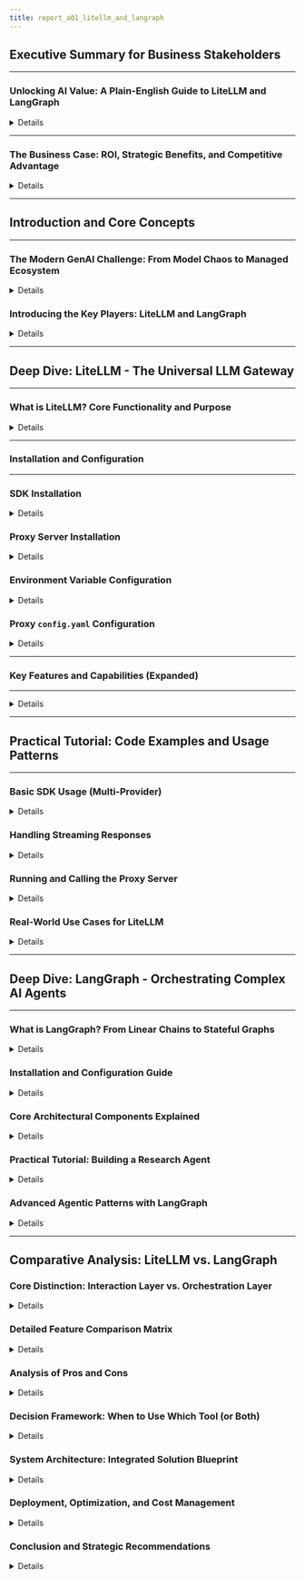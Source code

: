 ```yaml
---
title: report_a01_litellm_and_langraph
---
```


## Executive Summary for Business Stakeholders

---

### Unlocking AI Value: A Plain-English Guide to LiteLLM and LangGraph

<details>
<summary>Details</summary>

---

**The Challenge**: Integrating Artificial Intelligence (AI), specifically Large Language Models (LLMs) like ChatGPT, into business operations presents a significant opportunity but also a major challenge.

- The market is flooded with over 100 different LLMs from providers like OpenAI, Google, Anthropic, and many open-source communities.
- Each model has its own unique connection method (API), cost structure, and performance characteristics, creating a chaotic and expensive integration landscape. This lack of standardization forces engineering teams to build and maintain brittle, custom integrations for each new model they want to test or deploy.

**The Solution - A Two-Part Strategy**: To tame this complexity and build truly intelligent, enterprise-grade applications, we need two specialized tools that work together at different layers of the AI stack: LiteLLM and LangGraph.

- **LiteLLM: The Universal Translator and Control Tower for AI Models**:
  - Imagine you have teams that speak different languages (different LLM APIs) and you need them to work together on a project. LiteLLM acts as a **universal translator**.
  - It provides a single, consistent way for our applications to talk to any LLM, whether it's from OpenAI, Google, a private cloud, or running on a local machine.
  - This means we can switch from one AI model to another (e.g., from an expensive, high-performance model to a cheaper one for less critical tasks) by changing **one line of configuration**, not by rewriting our software.
  - Crucially, it also acts as a **central control tower**, providing a unified dashboard to monitor all AI-related costs, set and enforce budgets, log every request for compliance, and ensure our systems remain reliable even if one AI provider has an outage.

- **LangGraph: The Blueprint for Smart AI Agents**:
  - If LiteLLM is the translator, LangGraph is the **project manager** that designs the intelligent workflow for our AI.
  - Simple AI applications follow a straight line: ask a question, get an answer. But complex business problems require an AI that can "think" in a loop: **reason** about a problem, **use a tool** (like searching the web or querying a database), **analyze the result**, and then reason again based on the new information. This is known as "agentic" behavior.
  - LangGraph allows us to build these "smart agent" blueprints. It orchestrates complex, multi-step tasks, enabling the AI to handle ambiguity, perform research, self-correct, and solve problems that are impossible for simpler, linear AI systems.

**The Synergy: How They Create Value Together**:
- LangGraph designs the intelligent, multi-step process for the AI agent (the "brain").
- LiteLLM executes the agent's communications with the outside AI world (the "voice"), ensuring it's done reliably, cost-effectively, and with full visibility and control.
- Together, they allow us to build sophisticated, enterprise-grade AI systems that are both powerful and manageable, transforming AI from a fragmented, expensive experiment into a scalable, governed, and strategic business asset.

---

</details>

---

### The Business Case: ROI, Strategic Benefits, and Competitive Advantage

<details>
<summary>Details</summary>

---

- **Direct Cost Savings & Tangible ROI**:
  - **Drastic Cost Optimization**: LiteLLM's caching feature avoids paying for repeated AI queries (e.g., common questions in a customer support scenario), and its ability to intelligently route requests to cheaper models for appropriate tasks can reduce LLM operational costs by **30-50%** or more.
  - **Predictable Budget Enforcement**: By setting hard spending caps per project, team, or even individual user, LiteLLM prevents unexpected budget overruns. This transforms unpredictable R&D costs into manageable, forecastable operational expenses (OpEx).
  - **Reduced Engineering Hours & Faster Time-to-Market**: A unified API (LiteLLM) drastically cuts down the time engineers spend learning, integrating, and maintaining connections to different AI providers. This frees them to focus on building value-generating features, accelerating the delivery of new AI-powered products and services.

- **Strategic & Competitive Advantages**:
  - **Eliminate Vendor Lock-In**: The AI market is volatile, with new, better, and cheaper models emerging constantly. By abstracting away the specific provider, LiteLLM gives us the freedom to switch to the best, most cost-effective model at any time. This provides immense negotiating leverage with vendors and future-proofs our technology stack.
  - **Enterprise-Grade Reliability and Uptime**: Business-critical applications demand 24/7 reliability. LiteLLM's automatic failover ensures that if one AI provider has an outage, our services seamlessly switch to a backup provider in real-time, guaranteeing business continuity and maintaining customer trust.
  - **Accelerated Innovation & Automation**: LangGraph enables the creation of sophisticated "AI agents" that can automate complex workflows previously requiring significant human intervention. This unlocks new efficiencies, creates new service offerings, and allows us to scale operations in ways that were previously impossible.
  - **Full Governance, Audit, and Compliance**: In regulated industries (finance, healthcare), knowing exactly how and when AI is being used is non-negotiable. LiteLLM provides a complete, centralized audit trail of all LLM interactions (who made the request, what was asked, what was the response, and how much it cost), supporting compliance and internal governance requirements.

- **Practical Applications that Drive Business Value**:
  - **Automated Market Research Agent**: An agent built with LangGraph can perform multi-step web research, analyze competitor pricing, synthesize findings from financial reports, and produce a summary report, drastically reducing the manual effort for market analysis. LiteLLM ensures this is done using the most cost-effective models available.
  - **Intelligent, Multi-Tool Customer Support Bot**: A conversational agent that can not only talk to a user but also access internal knowledge bases, query order statuses from a CRM, and even initiate a return process in an ERP system. LangGraph orchestrates these tool calls, while LiteLLM manages the underlying model interactions securely.
  - **Enterprise-Wide "AI-as-a-Service" Platform**: Deploy the LiteLLM Proxy as a central gateway for the entire organization. This allows any department (Marketing, HR, Legal) to securely experiment with and use approved AI models within pre-defined budgets, fostering a culture of innovation while maintaining central IT control and visibility.

---

</details>

---

## Introduction and Core Concepts

---

### The Modern GenAI Challenge: From Model Chaos to Managed Ecosystem

<details>
<summary>Details</summary>

- **The Proliferation Problem**: The generative AI landscape is characterized by an explosive and accelerating growth of Large Language Models (LLMs). This is not a temporary trend but a fundamental shift in computing.
  - Major providers like OpenAI (GPT series), Anthropic (Claude series), Google (Gemini series), and Cohere offer powerful, large-scale proprietary models with distinct strengths.
  - A vibrant and rapidly innovating open-source community provides thousands of specialized models via platforms like Hugging Face, Replicate, and Ollama. These models can be fine-tuned for specific tasks or run locally for privacy and cost control.
- **The "Integration Tax"**: This abundance of choice, while powerful, introduces significant operational friction and a hidden "tax" on engineering productivity.
  - Each LLM provider exposes a unique API signature, authentication method, error handling logic, and data format.
  - Integrating multiple models traditionally requires writing, testing, and maintaining bespoke, non-transferable "connector" code for each one.
  - This "integration tax" consumes valuable engineering resources, creates significant technical debt, and slows down the innovation cycle. An engineer's time is spent on plumbing, not on building business logic.
- **The Governance Gap**: Without a unified approach, organizations using LLMs at scale face critical challenges in managing their consumption, leading to a "Wild West" scenario.
  - **Fragmented Costs & No Visibility**: It becomes nearly impossible to track aggregate spending, attribute costs to specific projects or teams, or understand the ROI of AI initiatives.
  - **Inconsistent Reliability & Resilience**: Production applications must be resilient, but each LLM API has its own failure modes and rate limits. Building custom reliability logic (retries, fallbacks, timeouts) for each integration is inefficient, redundant, and error-prone.
  - **Pervasive Vendor Lock-In**: Applications built for a single provider's API are difficult and expensive to migrate. This reduces an organization's flexibility, weakens its negotiating power with vendors, and exposes it to risks from a single point of failure.
- **The Need for a Layered Solution**: Addressing these challenges requires moving from ad-hoc, chaotic integration to a managed, platform-driven approach. This approach separates two distinct concerns that are often conflated:
  - **Interaction Management (The "How")**: How does the application _talk_ to any LLM in a standardized, reliable, and cost-effective way? This is the infrastructure layer.
  - **Application Orchestration (The "What")**: How does the application _think_? What is the logical flow of a complex, multi-step task that may involve reasoning, tool use, and memory? This is the application layer.

---

</details>

### Introducing the Key Players: LiteLLM and LangGraph

<details>
<summary>Details</summary>

- **LiteLLM: The Interaction Layer (The "Voice" and "Control Tower")**:
  - LiteLLM is a powerful open-source tool designed specifically to solve the interaction management problem.
  - It provides a universal API gateway that standardizes communication with over 100 LLMs.
  - Its primary function is to **abstract away the differences** between providers, allowing developers to call any model—from OpenAI's GPT-4o to a local Llama3 model via Ollama—using a single, consistent code format.
  - It acts as a central control plane for managing API keys, tracking costs down to the user level, caching responses to save money, and ensuring reliability through built-in retries and fallbacks.

- **LangGraph: The Orchestration Layer (The "Brain")**:
  - LangGraph is a library designed to solve the application orchestration problem, particularly for building AI "agents" that can reason and act.
  - It extends the popular LangChain framework by enabling the creation of **cyclical graphs**, which are essential for agentic behavior. While traditional data pipelines are linear (A -> B -> C), agents need to loop (Reason -> Act -> Observe -> Reason again).
  - It allows developers to define an application's logic as a "state machine," providing explicit, fine-grained control over the workflow, managing the agent's memory (state), and orchestrating complex interactions between LLMs and other tools (e.g., APIs, databases, search engines).

- **A Complementary, Not Competitive, Relationship**:
  - It is critical to understand that LiteLLM and LangGraph are not competitors; they are complementary tools that operate at different, symbiotic layers of the AI application stack.
  - LangGraph defines the **_what_** and **_why_** of an agent's internal logic and thought process.
  - LiteLLM handles the **_how_** of the agent's external communication with LLM providers, ensuring it is done efficiently and under governance.
  - Using them together enables the development of systems that are simultaneously intelligent, controllable, reliable, and cost-efficient—the four pillars of enterprise-grade AI.

---

</details>

---

## Deep Dive: LiteLLM - The Universal LLM Gateway

---

### What is LiteLLM? Core Functionality and Purpose

<details>
<summary>Details</summary>

- **Core Mission**: To simplify, standardize, and govern interactions with 100+ Large Language Models (LLMs) from diverse providers, including OpenAI, Azure, Anthropic, Google, Cohere, Mistral, and open-source models via Ollama and Hugging Face.
- **The Unified Interface**:
  - The cornerstone of LiteLLM is its consistent interface that adheres to the industry-standard OpenAI `completion`/`chat.completions` input/output format.
  - This allows developers to switch between providers like OpenAI, Anthropic, Azure, Bedrock, and local Ollama models by changing only a model name string (e.g., from `"gpt-4o"` to `"claude-3-5-sonnet-20240620"`), without any other code modifications.
  - Behind the scenes, LiteLLM intelligently translates this standard request into the specific, proprietary format required by the target LLM provider's API, and translates the response back.
- **Two Primary Operational Modes**:
  - **1. Python SDK**: A lightweight library for developers to directly embed multi-LLM access within their Python applications. It's ideal for scripting, Jupyter notebooks, serverless functions, and single-service applications where a centralized proxy is not required.
  - **2. Proxy Server (The LLM Gateway)**: A standalone, high-performance FastAPI server that acts as a centralized, language-agnostic intermediary for an entire organization. All applications (written in any language) make requests to the proxy, which then handles routing, authentication, cost tracking, caching, rate limiting, and more. **This is the recommended approach for enterprise and production environments** as it centralizes control and governance.
- **Primary Goal**: To solve the critical operational challenges of a multi-LLM strategy, including integration complexity, cost management, reliability, and governance. It positions itself as a critical infrastructure component for ML Platform, DevOps, and GenAI Enablement teams.

---

</details>

---

### Installation and Configuration

---

### SDK Installation

<details>
<summary>Details</summary>

---

- The core Python SDK is lightweight and can be installed via `pip`.
  ```bash
  # Install the core library
  pip install litellm
  ```

---

</details>

### Proxy Server Installation

<details>
<summary>Details</summary>

---

- To run the proxy, you need to install it with the `[proxy]` extra dependencies, which includes the FastAPI web server and other necessary components.
  ```bash
  # Install the library with proxy dependencies
  pip install 'litellm[proxy]'
  ```

---

</details>

### Environment Variable Configuration

<details>
<summary>Details</summary>

---

- LiteLLM follows security best practices by using environment variables to manage sensitive API keys. This prevents hardcoding credentials into the source code, which is a major security risk.

---

#### Standard Keys

- For most providers, you set a single environment variable.
- Example for setting OpenAI and Anthropic keys in a Python script:

  ```python
  import os

  # Best practice: Load from .env file or system environment
  os.environ["OPENAI_API_KEY"] = "your-openai-api-key"
  os.environ["ANTHROPIC_API_KEY"] = "your-anthropic-api-key"
  os.environ["COHERE_API_KEY"] = "your-cohere-api-key"
  ```

---

#### Azure Keys

- For Azure OpenAI Service, additional variables for the API base (your endpoint URL) and API version are required:
  ```python
  import os

  os.environ["AZURE_API_KEY"] = "your-azure-api-key"
  os.environ["AZURE_API_BASE"] = "https://your-resource-name.openai.azure.com/"
  os.environ["AZURE_API_VERSION"] = "2024-02-01" # Use the version appropriate for your models
  ```

---

</details>

### Proxy `config.yaml` Configuration

<details>
<summary>Details</summary>

---

- The Proxy Server is configured using a powerful and flexible `config.yaml` file.
- This file defines the list of available models (the "model catalog"), their routing parameters, and global settings for the proxy like caching and database connections.
- It supports dynamically loading keys and other secrets from environment variables for enhanced security, using the `os.environ/` prefix.
- **Example `config.yaml`**:

  ```yaml
  # This section defines the models available through the proxy
  model_list:
    - model_name: gpt-4o-proxy # An alias for users to call
      litellm_params:
        model: openai/gpt-4o # The actual model LiteLLM will call
        api_key: os.environ/OPENAI_API_KEY # Securely reads from env var

    - model_name: azure-gpt-4-turbo
      litellm_params:
        model: azure/your-deployment-name # The deployment name in Azure
        api_key: os.environ/AZURE_API_KEY
        api_base: os.environ/AZURE_API_BASE
        api_version: os.environ/AZURE_API_VERSION

    - model_name: fallback-claude
      litellm_params:
        model: anthropic/claude-3-haiku-20240307
        api_key: os.environ/ANTHROPIC_API_KEY

  # This section defines global settings for the proxy itself
  litellm_settings:
    set_verbose: True
    # Fallback models to try if the primary model call fails
    fallbacks:
      - gpt-4o-proxy # The primary model
      - fallback-claude # The model to try on failure
    # Connect to a Redis instance for caching
    cache:
      type: "redis"
      host: "os.environ/REDIS_HOST"
      port: "os.environ/REDIS_PORT"
      password: "os.environ/REDIS_PASSWORD"
  ```

---

</details>

---

### Key Features and Capabilities (Expanded)

---

<details>
<summary>Details</summary>

---

#### Reliability and Intelligent Routing

- **Automatic Retries & Fallbacks**: This is a cornerstone of production-grade reliability. LiteLLM can be configured to automatically retry a failed API call with exponential backoff. If the retries fail (e.g., the provider is having a major outage), it can seamlessly "fall back" to an alternative model or provider defined in the configuration. This builds high availability directly into your AI infrastructure.
- **Multi-Provider Routing & Load Balancing**: The LiteLLM Router can intelligently manage requests across multiple deployments of the same model (e.g., several Azure OpenAI instances in different regions and an OpenAI fallback). This implicitly enables load balancing to distribute traffic and high availability to route around regional outages.
- **Timeouts**: Set per-request timeouts to prevent a slow model from blocking your application indefinitely.

---

#### Cost Management and Governance

- **Granular Cost Tracking**: The proxy automatically calculates the cost of each request based on input and output tokens for all major supported models. This data is stored and can be exposed via an API, providing a clear, real-time view of expenditures.
- **Budgets and Alerts**: You can enforce hard budgets (`max_budget`) on a per-user, per-team, or per-API-key basis over a defined duration (`budget_duration`, e.g., "30d"). Requests are automatically blocked once the budget is exceeded. You can also configure alerts to be sent when budgets approach their limit.
- **User and Key Management**: The proxy allows you to generate virtual API keys for your users. Each key can have its own budget, rate limits, and allowed models, giving you fine-grained control over access and consumption.
- **Rate Limiting**: Granular rate limits can be set for tokens per minute (`tpm`) and requests per minute (`rpm`) for each virtual key, preventing abuse and managing load on downstream models.

---

#### Performance Optimization

- **Intelligent Caching**: LiteLLM supports exact-match caching for both `completion` and `embedding` calls. If the exact same request is made twice, the cached response is returned instantly, saving both time and money.
- **Scalable Caching Backends**: It offers simple in-memory caching for development and testing, and supports scalable, distributed Redis caching for production environments where multiple proxy instances need to share a cache.
- **Benefits of Caching**: Caching can dramatically reduce API costs by over 90% for applications with repetitive requests (e.g., RAG systems answering common questions) and significantly improves application latency, leading to a better user experience.

---

#### Enterprise-Grade Features

- **Unified Observability**: LiteLLM has pre-built "callbacks" that allow you to send detailed logs of all LLM interactions (request/response bodies, latency, cost, user info) to dozens of platforms like **Langfuse, Helicone, Datadog, MLflow, and Slack**. This provides a single pane of glass for monitoring, debugging, and auditing all AI traffic.
- **Full Streaming Support**: LiteLLM fully supports streaming responses from all major providers, normalizing the output to the standard OpenAI Server-Sent Events (SSE) format. This is crucial for real-time applications like chatbots and code assistants.
- **Custom Authentication**: The proxy provides hooks for implementing your own custom authentication logic. This allows you to secure your LLM gateway and integrate it with your existing identity provider (e.g., OAuth, JWT) to manage access for different users or services.

---

</details>

---

## Practical Tutorial: Code Examples and Usage Patterns

---

### Basic SDK Usage (Multi-Provider)

<details>
<summary>Details</summary>

---

- This example demonstrates the core value proposition of LiteLLM: calling different models from different providers using the exact same function and arguments.

```python
import os
from litellm import completion

# --- Call OpenAI ---
# Assumes OPENAI_API_KEY is set in your environment
try:
    response_openai = completion(
        model="openai/gpt-4o",
        messages=[{"role": "user", "content": "Hello, how are you?"}]
    )
    print("OpenAI says:", response_openai.choices[0].message.content)
except Exception as e:
    print(f"Error calling OpenAI: {e}")


# --- Call Anthropic ---
# Assumes ANTHROPIC_API_KEY is set in your environment
try:
    response_anthropic = completion(
        model="anthropic/claude-3-5-sonnet-20240620",
        messages=[{"role": "user", "content": "Hello, how are you?"}]
    )
    print("Anthropic says:", response_anthropic.choices[0].message.content)
except Exception as e:
    print(f"Error calling Anthropic: {e}")

# --- Call a local model via Ollama ---
# Assumes Ollama server is running at http://localhost:11434
try:
    response_ollama = completion(
        model="ollama/llama3", # The 'ollama/' prefix tells LiteLLM where to route
        messages=[{"role": "user", "content": "Hello, how are you?"}],
        api_base="http://localhost:11434" # Specify the local server address
    )
    print("Ollama Llama3 says:", response_ollama.choices[0].message.content)
except Exception as e:
    print(f"Error calling Ollama: {e}")
```

---

</details>

### Handling Streaming Responses

<details>
<summary>Details</summary>

---

- To enable streaming, simply add `stream=True`. LiteLLM returns a standard iterator that yields response chunks in the OpenAI format, regardless of the provider.

```python
import os
from litellm import completion

# Assumes ANTHROPIC_API_KEY is set
os.environ["ANTHROPIC_API_KEY"] = "sk-ant-..." # Replace with your key

messages = [{"role": "user", "content": "Write a short, inspiring poem about coding."}]

print("Streaming Poem from Claude 3.5 Sonnet:")
full_response = ""
try:
    # Call Claude 3.5 Sonnet with streaming enabled
    response_stream = completion(
        model="claude-3-5-sonnet-20240620",
        messages=messages,
        stream=True
    )

    # Iterate over the stream and print chunks as they arrive
    for chunk in response_stream:
        content = chunk.choices[0].delta.content
        if content:
            print(content, end="", flush=True)
            full_response += content
    print("\n--- End of Stream ---")

except Exception as e:
    print(f"\nAn error occurred: {e}")

```

---

</details>

### Running and Calling the Proxy Server

<details>
<summary>Details</summary>

---

- This is the most powerful way to use LiteLLM in a team or enterprise setting.

- **Step 1: Create `config.yaml`**:
  ```yaml
  # config.yaml
  model_list:
    - model_name: chat-model # Alias for our main chat model
      litellm_params:
        model: openai/gpt-4o
        api_key: os.environ/OPENAI_API_KEY
    - model_name: research-model # A cheaper model for research tasks
      litellm_params:
        model: anthropic/claude-3-haiku-20240307
        api_key: os.environ/ANTHROPIC_API_KEY

  litellm_settings:
    # Enable Redis caching for performance and cost savings
    cache:
      type: "redis"
      host: "os.environ/REDIS_HOST"
      port: "os.environ/REDIS_PORT"
  ```

- **Step 2: Start the Proxy Server**:
  ```bash
  # Ensure API keys and Redis variables are set in your terminal environment
  export OPENAI_API_KEY="sk-..."
  export ANTHROPIC_API_KEY="sk-ant-..."
  export REDIS_HOST="localhost"
  export REDIS_PORT="6379"

  # Run the proxy with the specified config
  litellm --config config.yaml --port 8000
  # INFO: Proxy running on http://0.0.0.0:8000
  ```

- **Step 3: Call the Proxy from any Language (Python Example)**:

  - Use any OpenAI-compatible client library by simply changing the `base_url`.

  ```python
  import openai

  # Point the client to the LiteLLM proxy instead of OpenAI's servers
  client = openai.OpenAI(
      api_key="any-string-works", # Auth is handled by the proxy, not this key
      base_url="http://localhost:8000"
  )

  # Call the model using the alias from your config
  response = client.chat.completions.create(
      model="chat-model",
      messages=[{"role": "user", "content": "What is an LLM Gateway and why is it useful?"}]
  )
  print(response.choices[0].message.content)
  ```

---

</details>

### Real-World Use Cases for LiteLLM

<details>
<summary>Details</summary>

---

- **Managing Multiple LLM Providers**:
  - **A/B Testing & Benchmarking**: A product team wants to know if Claude 3.5 Sonnet provides better answers for their customer support bot than GPT-4o. With LiteLLM, they can route 50% of traffic to each model and compare user satisfaction scores, latency, and cost in their observability platform, all without writing new integration code.
  - **Building Resilient Systems**: An e-commerce site's product description generator uses GPT-4o. They configure LiteLLM with Claude 3 Haiku as a fallback. If the OpenAI API has an outage during a major sale, LiteLLM automatically reroutes requests to Anthropic, ensuring the feature remains online and the business doesn't lose revenue.
  - **Task-Specific Routing**: A financial analysis application uses the powerful and expensive GPT-4o for summarizing complex legal documents but uses the much cheaper and faster Mistral 7B model for simple data extraction tasks. LiteLLM handles the routing, allowing the application to use the best and most cost-effective model for every job.

- **Optimizing and Governing LLM Costs**:
  - **Centralized Cost Center**: The LiteLLM proxy acts as a single point of truth for tracking all LLM spend across an organization. The finance department can now get a precise breakdown of which teams, products, and even individual users are consuming the AI budget, enabling accurate cost allocation and financial reporting.
  - **Preventing Budget Overruns**: A company gives its R&D team a $5,000 monthly budget for AI experimentation. They issue the team a virtual API key through LiteLLM with a hard budget limit. The team can innovate freely, and the company is protected from an unexpected six-figure bill at the end of the month.
  - **Enforcing Fair Usage**: A popular internal application starts making too many LLM calls, degrading performance for other services. The platform team uses LiteLLM to apply a rate limit (e.g., 100 requests per minute) to that application's virtual key, ensuring it can't monopolize resources and guaranteeing fair access for all.

- **Enabling Enterprise AI Platforms**:
  - **Internal "LLM-as-a-Service"**: A large enterprise's ML Platform team deploys the LiteLLM proxy to provide a secure, unified, and observable "LLM-as-a-Service" endpoint to the entire organization. This becomes a catalog of approved, vetted models that any developer can use.
  - **Simplifying Developer Experience**: Application developers no longer need to worry about managing dozens of API keys, tracking costs, or implementing reliability logic. They simply get a single proxy URL and a virtual key, and can focus on what they do best: building features that delight customers.

---

</details>

---

## Deep Dive: LangGraph - Orchestrating Complex AI Agents

---

### What is LangGraph? From Linear Chains to Stateful Graphs

<details>
<summary>Details</summary>

---

- **Core Mission**: To enable the construction of complex, stateful, and cyclical AI applications, especially those requiring robust, predictable, and debuggable agent-like behavior.
- **Beyond Linear Chains**:
  - Traditional LLM frameworks like LangChain's Expression Language (LCEL) excel at creating Directed Acyclic Graphs (DAGs)—linear pipelines where data flows in one direction without loops.
  - This is perfectly suitable for simple, single-shot tasks like `Retrieve -> Prompt -> LLM -> Parse`.
- **Introducing Cycles for True Agentic Behavior**:
  - True intelligent agents, however, rarely operate linearly. They need to perform actions in a loop, mimicking a human thought process: **Reason** about a problem, **Act** by using a tool, **Observe** the outcome, and then **Re-Reason** based on the new information. This is the famous "ReAct" framework.
  - LangGraph's key innovation is providing a simple, powerful way to create graphs with **cycles**. It provides the primitives to build workflows with loops, which is structurally impossible in a strict DAG.
- **The State Machine Paradigm**:
  - At its core, every LangGraph application is a **state machine**. This is a familiar and powerful computer science concept that makes agent behavior explicit and manageable.
  - **State**: A central Python object (typically a `TypedDict`) that represents the application's memory. It persists and is updated throughout the workflow.
  - **Nodes**: The computational steps in the graph. A node is a Python function or a LangChain Runnable that takes the current `state` as input and returns a dictionary of updates for the state.
  - **Edges**: The connections that define the control flow. They dictate which node runs next. Crucially, LangGraph supports **conditional edges**, which are functions that inspect the state and dynamically decide the next step, enabling loops and complex branching logic.
- **Developer Control over Agent Logic**: LangGraph shifts the paradigm from "black box" agents where the LLM has full, often unpredictable, autonomy to a model where the **developer defines the explicit structure (the graph)**, and the LLM makes decisions at specific, controlled points (the conditional edges). This dramatically enhances the reliability, debuggability, and predictability of agentic systems.

---

</details>

### Installation and Configuration Guide

<details>
<summary>Details</summary>

---

- **Core Installation**:
  - LangGraph is an extension of the LangChain ecosystem. You'll typically install it alongside `langchain` and a model provider package like `langchain-openai` or `langchain-anthropic`.
    ```bash
    pip install -U langgraph langchain langchain-openai langchain-anthropic
    ```
- **Observability Setup (Highly Recommended)**:
  - For debugging and tracing complex agent behavior, deep integration with LangSmith is almost essential. It gives you a visual trace of every step, input, and output in your graph.
  - This requires setting environment variables for your LangSmith project.
    ```bash
    export LANGCHAIN_TRACING_V2="true"
    export LANGCHAIN_API_KEY="your-langsmith-api-key"
    # Optional: Give your project a descriptive name
    export LANGCHAIN_PROJECT="My Research Agent Project"
    ```
- **API Key Configuration**:

  - As with any LLM application, API keys for model providers should be managed securely via environment variables, not hardcoded in your script.
  - A secure and user-friendly way to load them in a script:

    ```python
    import os
    import getpass

    # A helper function to securely get API keys if they aren't already set
    def _set_env(var: str):
      if not os.environ.get(var):
        os.environ[var] = getpass.getpass(f"Enter your {var}: ")

    _set_env("OPENAI_API_KEY")
    _set_env("ANTHROPIC_API_KEY")
    _set_env("TAVILY_API_KEY") # If using the Tavily Search tool for web searches
    ```

---

</details>

### Core Architectural Components Explained

<details>
<summary>Details</summary>

---

#### 1. State (`TypedDict`)

- **Definition**: The schema for the agent's memory. It's defined using Python's `TypedDict` for type safety, clarity, and editor autocompletion.
- **Function**: This single `state` object is created at the beginning and passed to every node as it executes. Nodes read from it to get context and return partial dictionaries to update it.
- **Accumulating Values**: By default, a node's return value overwrites a key in the state. To **append** to a list (like chat history) instead of replacing it, you use `Annotated` with a built-in operator like `add_messages` or a standard Python `operator.add`.

  ```python
  from typing import Annotated, List, Sequence
  from typing_extensions import TypedDict
  from langchain_core.messages import BaseMessage
  from langgraph.graph.message import add_messages

  class AgentState(TypedDict):
      # This will append messages to the list, not replace it.
      # It's the standard way to manage conversation history.
      messages: Annotated[Sequence[BaseMessage], add_messages]
      # A simple value that will be overwritten by any node that returns it.
      search_query: str
  ```

---

#### 2. Nodes

- **Definition**: The building blocks of computation in the graph. A node can be any Python callable (a function) or a LangChain Runnable that accepts the `state` object as its only argument.
- **Function**: A node performs a specific task (e.g., calling an LLM, executing a tool, formatting a string). It takes the current `state` as input and returns a dictionary containing only the keys of the state it wants to update.
- **Adding to Graph**: Nodes are added to the graph builder with a unique string name: `graph.add_node("node_name", node_function)`.

---

#### 3. Edges

- **Definition**: The connectors that define the control flow of the graph, directing the execution from one node to another.
- **Entry Point**: `set_entry_point("node_name")` specifies the starting node for the graph's execution.
- **Normal Edges**: `add_edge("source_node", "destination_node")` creates a fixed, unconditional path. After `source_node` finishes, `destination_node` will always run next.
- **Conditional Edges**: This is where the magic happens. `add_conditional_edges(...)` creates a dynamic decision point.
    - It takes a `source_node` whose output will be checked.
    - It takes a `router_function` that inspects the state after the source node runs and returns a string indicating the name of the next node to execute.
    - It takes a `path_map` (a dictionary) that maps the string outputs of the router function to the actual node names.
    - This is the key to creating dynamic, agentic loops (e.g., "if the LLM asked for a tool, go to the tool node, otherwise, end").
- **END**: A special, built-in node name (`langgraph.graph.END`) that terminates a specific workflow path. A graph can have multiple paths that lead to `END`.

---

#### 4. Graph Compilation

- **Definition**: The `StateGraph` object is the builder or "scaffold" used to define the nodes and edges.
- **Compilation**: Once the entire structure is defined, you call `graph.compile()`. This is a crucial step that:
    - Validates the graph to ensure it's well-formed (e.g., no dangling edges).
    - Optimizes the execution plan.
    - Returns a runnable application object that conforms to the standard LangChain Runnable interface. This means you can use methods like `.invoke()`, `.stream()`, and `.batch()` on your compiled graph, just like any other LangChain component.

---

</details>

### Practical Tutorial: Building a Research Agent

<details>
<summary>Details</summary>

---

- This complete, runnable example builds a "ReAct" (Reason+Act) agent that can use the Tavily Search API to answer questions by searching the web.

```python
import os
from typing import Annotated, Sequence
from typing_extensions import TypedDict
from langchain_openai import ChatOpenAI
from langchain_community.tools.tavily_search import TavilySearchResults
from langchain_core.messages import BaseMessage, ToolMessage
from langgraph.graph import StateGraph, END
from langgraph.graph.message import add_messages
from langgraph.prebuilt import ToolNode

# --- (Optional but Recommended) Set up LangSmith for tracing ---
# os.environ["LANGCHAIN_TRACING_V2"] = "true"
# os.environ["LANGCHAIN_API_KEY"] = "YOUR_LANGSMITH_API_KEY"

# --- Set your provider API keys ---
# os.environ["OPENAI_API_KEY"] = "sk-..."
# os.environ["TAVILY_API_KEY"] = "tvly-..."

# --- 1. Define the State ---
# The state will be a list of messages that the agent and tools can add to
class AgentState(TypedDict):
    messages: Annotated[Sequence[BaseMessage], add_messages]

# --- 2. Define Tools ---
# We will give our agent a single tool: Tavily Search
tool = TavilySearchResults(max_results=2)
tools = [tool]

# --- 3. Define the Graph Nodes ---

# The agent's "brain" is an LLM. We'll bind the tools to it.
llm = ChatOpenAI(model="gpt-4o")
llm_with_tools = llm.bind_tools(tools)

# Agent node: This is the primary node that calls the LLM.
def agent_node(state: AgentState):
    """Invokes the LLM to get the next action or a final response."""
    print("---CALLING AGENT---")
    # The input to the LLM is the current list of messages
    response = llm_with_tools.invoke(state["messages"])
    # We return a list of messages to be added to the state
    return {"messages": [response]}

# Tool node: This is a pre-built node from LangGraph that executes tool calls.
# It takes the last message, sees if it contains tool calls, runs them,
# and returns a ToolMessage with the results.
tool_node = ToolNode(tools)

# --- 4. Define the Graph Edges (the router) ---
def should_continue(state: AgentState) -> str:
    """
    This is our router. It checks the last message in the state and decides
    where to go next.
    """
    print("---CHECKING CONDITION---")
    last_message = state["messages"][-1]
    # If the message has tool calls, we route to the 'tools' node.
    if last_message.tool_calls:
        return "tools"
    # Otherwise, we are done.
    return "end"

# --- 5. Define the Graph Structure ---
graph_builder = StateGraph(AgentState)

# Add the two nodes we defined
graph_builder.add_node("agent", agent_node)
graph_builder.add_node("tools", tool_node)

# Set the entry point, where the graph will start
graph_builder.set_entry_point("agent")

# Add the conditional edge. This is the core of the agent's logic.
graph_builder.add_conditional_edges(
    "agent",      # The source node
    should_continue, # The router function
    {
        "tools": "tools", # If router returns "tools", go to the 'tools' node
        "end": END      # If router returns "end", finish the graph
    }
)

# Add a normal edge to loop back from the tools to the agent
graph_builder.add_edge("tools", "agent")

# --- 6. Compile and Run the Graph ---
graph = graph_builder.compile()

# Let's run it!
try:
    # We can stream the events from the graph to see the flow in real-time
    for event in graph.stream(
        {"messages": [("user", "What is the weather in San Francisco and what is the plot of the movie Inception?")]},
        # Use a config to specify which node to recurse into for streaming
        config={"recursion_limit": 10}
    ):
        for key, value in event.items():
            print(f"---EVENT: {key}---")
            print(value)
        print("\n")
except Exception as e:
    print(f"An error occurred: {e}")

```

---

</details>

### Advanced Agentic Patterns with LangGraph

<details>
<summary>Details</summary>
---
#### Multi-Agent Coordination (Hierarchical Agents)
- For highly complex tasks, a "team" of specialized agents often outperforms a single, generalist agent. LangGraph is the ideal framework for orchestrating these collaborations, as agents can be nodes within a larger graph.
- **The Supervisor Pattern**: This is a powerful and common hierarchical pattern.
  - A `Supervisor` agent acts as a project manager. It does not have tools itself. Its only job is to analyze the user's request and delegate sub-tasks to the most appropriate worker agent.
  - `Worker Agents` are themselves complete LangGraph agents, each with a specific prompt (a "persona") and a tailored set of tools (e.g., a "Finance Agent" with stock analysis tools, a "Research Agent" with web search tools, a "Code Agent" for writing software).
  - The supervisor's "tools" are the other agents. It uses conditional edges to route the state to a worker, let it run until it produces a result, and then decides whether the task is complete or needs to be passed to another worker. This creates a modular, scalable, and highly capable system.

---

#### Human-in-the-Loop (HITL) Workflows
- For critical or high-stakes applications (e.g., medical diagnoses, financial transactions, sending emails to customers), full agent autonomy can be unacceptably risky. LangGraph has first-class support for inserting human review and approval steps directly into a workflow.
- **Mechanism: Checkpointers and Interrupts**:
  - A node in the graph can be configured to **interrupt** the graph's execution.
  - To enable this, the graph must be compiled with a **checkpointer** (e.g., a `SqliteSaver` or `RedisSaver`). The checkpointer is responsible for saving the graph's state every time it's about to be interrupted.
  - When an interrupt is triggered, the graph pauses, saves its current state, and waits.
  - A separate application (e.g., a web UI) can detect this interrupted state, load it from the checkpointer, present the agent's proposed action to a human for review, and receive input.
  - The human can approve the action, reject it, or even directly edit the agent's state.
  - The graph can then be **resumed** from the exact point of interruption with the updated state, ensuring a seamless workflow that combines the best of AI automation and human judgment.
- **Use Case**:
  - An agent is tasked with analyzing a customer complaint and sending a personalized apology email with a discount code.
  - Before the final "send_email" tool is executed, the graph transitions to a "human_approval" node. This node interrupts the flow.
  - A customer service manager sees the drafted email in a dashboard, approves it, and the graph resumes, executing the `send_email` tool and completing the process.

---

</details>

---
## Comparative Analysis: LiteLLM vs. LangGraph

### Core Distinction: Interaction Layer vs. Orchestration Layer

<details>
<summary>Details</summary>

- **A Tale of Two Layers**: The most important distinction to internalize is that LiteLLM and LangGraph operate at different, complementary layers of the AI application stack.
  - They are not competing tools; they are symbiotic partners that solve fundamentally different problems.
- **LangGraph: The Application Orchestration Layer**:
  - LangGraph is an **application orchestration** framework.
  - It defines the internal **control flow**, **logic**, and **state management** of an application.
  - It answers the question: "What are the steps in this workflow, what decisions need to be made at each step, and how does the agent's memory evolve over time?"
  - Its focus is on the high-level architecture of the agent's "thinking" process. It is **inward-facing**.
- **LiteLLM: The Model Interaction Layer**:
  - LiteLLM is a **model interaction** gateway.
  - It manages the execution of one single, specific task: **calling an LLM API**.
  - It answers the question: "How do I communicate with any LLM in a standardized, reliable, observable, and cost-controlled way?"
  - Its focus is on the low-level mechanics of communication between the application and external model providers. It is **outward-facing**.
- **Factory Analogy**:
  - If building an AI agent is like designing a modern, automated factory assembly line:
  - **LangGraph** is the **architect's blueprint** for the factory floor. It lays out the sequence of workstations (nodes), the paths of the conveyor belts (edges), and the smart robotic arms that make decisions at junctions (conditional routing). It designs the entire process flow.
  - **LiteLLM** is the **universal power grid and control system** for the factory. It ensures any tool at any workstation (any LLM) can be plugged in using a standard socket, regardless of the tool's manufacturer. It also monitors the energy consumption of each tool (cost), provides surge protection (retries), and can switch to a backup generator if the main power fails (fallbacks).

</details>

### Detailed Feature Comparison Matrix

<details>
<summary>Details</summary>

- This matrix clarifies that the tools are not direct competitors but collaborators operating at different layers of the AI stack. Their features are designed to be complementary, not overlapping.

| **Feature Dimension** | **LiteLLM** | **LangGraph** | **Rationale for Comparison & Synergy** |
| :--- | :--- | :--- | :--- |
| **Primary Function** | Universal API Gateway: Standardize and govern calls to 100+ LLMs. | Agentic Workflow Orchestration: Build stateful, cyclical graphs for complex agents. | Establishes the core purpose. LiteLLM connects an app outward to models; LangGraph wires components within an app. **Synergy**: A LangGraph agent node calls LiteLLM to execute its LLM step. |
| **Core Abstraction** | The `completion()` function and the Proxy Server endpoint. | The `StateGraph` with its `State`, `Nodes`, and `Edges`. | Highlights the central programming model: a standardized function call vs. a declarative graph definition. |
| **Key Problem Solved** | Provider Fragmentation & Operational Chaos: Eliminates vendor-specific code, centralizes costs, ensures reliability. | Agent Unreliability & Rigidity: Enables controllable, cyclical agent logic that can reason, loop, and self-correct. | Explains the "why." LiteLLM solves an **infrastructure/governance** problem; LangGraph solves an **application logic/control** problem. |
| **Typical Use Case** | Swapping models without code changes; creating a single, reliable LLM endpoint for a company; A/B testing models. | Building multi-step research agents, chatbots with long-term memory, multi-agent collaboration systems, human-in-the-loop workflows. | Provides concrete examples of when a developer would reach for each tool. |
| **State Management** | **Stateless by design**. Each API call is an independent, atomic transaction. It has no concept of conversational state. | **Stateful by design**. Built entirely around a persistent `State` object that is explicitly passed between and modified by nodes. | This is the most critical technical difference. LangGraph's entire purpose is to manage state over a complex workflow. |
| **API Interaction** | **External Communication**: Client-to-Server. Application code is a client making a request to an external LLM API. | **Internal Communication**: Nodes communicate with each other by reading from and writing to a shared, in-memory state object. | Clarifies data flow. LiteLLM is about external communication; LangGraph is about internal orchestration. |
| **Human-in-the-Loop** | Not applicable. It facilitates the call but does not manage the workflow that would require a human approval step. | **First-Class Feature**. Built-in `interrupt()` functionality and checkpointers are core design principles for building HITL systems. | Shows LangGraph's focus on building controllable, production-ready workflows that require human oversight. |
| **Main Beneficiaries** | **ML Platform, DevOps, and FinOps Teams**: Gain governance, control, observability, and cost management. **All Developers**: Get simplicity and reliability. | **AI/ML Engineers & Application Developers**: Gain the power to build sophisticated, reliable, and debuggable agents that were previously too complex to manage. | Maps the tools to the organizational roles that derive the most value from them. |

</details>

### Analysis of Pros and Cons

<details>
<summary>Details</summary>

#### LiteLLM: Pros

- **Radical Simplicity & Productivity**: Reduces the complexity of a multi-LLM world to a single function call.
- **Powerful Cost Control**: Granular budgets, cost tracking, and caching provide immediate and significant cost savings.
- **Enhanced Reliability**: Automatic retries and fallbacks make applications resilient to provider outages.
- **Ultimate Flexibility & No Vendor Lock-In**: The freedom to switch models or providers at will is a massive strategic advantage.
- **Centralized Governance & Observability**: A single pane of glass for all LLM activity in an organization.

#### LiteLLM: Cons

- **Latency Overhead**: The proxy introduces a small amount of network latency (typically ~20-50ms) per call compared to a direct API call.
- **Dependency on Upstream Compatibility**: Relies on the LiteLLM open-source community to quickly add support for new models and providers.
- **Not a Workflow Engine**: It explicitly and correctly does not try to solve application logic problems. It does one thing and does it well.

#### LangGraph: Pros

- **Explicit Control and Superior Debuggability**: The graph structure makes agent logic transparent and easy to trace, especially with LangSmith.
- **Natural Support for Complex Logic and Cycles**: Makes it easy to implement agentic patterns like ReAct that are difficult with linear frameworks.
- **Robust Stateful Memory Management**: The explicit state object provides a reliable way to manage memory throughout the agent's lifecycle.
- **Deep Observability with LangSmith**: The integration provides unparalleled insight into every step of the agent's execution.
- **Highly Extensible**: Natively supports multi-agent systems, human-in-the-loop, and custom node logic.

#### LangGraph: Cons

- **Steeper Learning Curve**: Requires understanding concepts like state machines, nodes, and edges, which is more complex than a simple linear chain.
- **More Boilerplate for Simple Tasks**: For a simple `Prompt -> LLM -> Output` chain, LangGraph is overkill and more verbose than using LCEL directly.
- **Lacks Native LLM API Call Management**: It is not designed to handle the operational details of calling LLMs (e.g., retries, fallbacks, cost tracking), making it a perfect partner for LiteLLM.

</details>

### Decision Framework: When to Use Which Tool (or Both)

<details>
<summary>Details</summary>

- **Use LiteLLM (Standalone) if you need to:**
  - Quickly build a simple application that needs to support multiple LLMs.
  - Add reliability (retries/fallbacks) to an existing LLM application.
  - Track and control the costs of your LLM usage across different projects.
  - Create a centralized gateway for your company to access LLMs without complex orchestration.

- **Use LangGraph (Standalone) if you need to:**
  - Build a complex agent workflow for a proof-of-concept.
  - Create an agent that only ever uses a single, reliable LLM provider.
  - Focus purely on the agent's logic and state management without worrying about operational concerns (e.g., in a research or prototyping phase).

- **Use Both Together (The Enterprise-Grade Pattern) for:**
  - **Any production-grade, intelligent, and governed AI agent.**
  - An application that requires both complex internal logic and reliable, cost-controlled external communication.
  - **The "Managed Agent" Architecture**:
    - **LangGraph** orchestrates the agent's internal logic (the "brain").
    - Within a LangGraph `agent` node, the call to the LLM is made through the **LiteLLM** proxy.
    - This creates a perfect separation of concerns: the application team owns the LangGraph logic, and the platform team owns the LiteLLM governance layer.

</details>

### System Architecture: Integrated Solution Blueprint

<details>
<summary>Details</summary>

- **The "Managed Agent" Pattern: A Scalable, Governed Architecture**

  ```mermaid
  graph TD
      subgraph "Application Layer (Owned by App Developers)"
          A[User Request] --> B{LangGraph Agent};
          B -- 1. Agent reasons, needs LLM call --> C[Agent Node];
          C -- 2. Makes a standard OpenAI API call --> D[LiteLLM Proxy Endpoint];
          B -- 6. Agent gets response, continues logic --> E[Tool Node];
          E -- 7. Loops back to Agent --> B;
          B -- 8. Final Response --> F[User];
      end

      subgraph "Infrastructure/Platform Layer (Owned by Platform Team)"
          D -- 3. Receives request, authenticates, logs --> G{Routing & Governance};
          G -- 4a. Routes to Primary Provider --> H[Azure OpenAI];
          G -- 4b. If Azure fails, falls back to --> I[Anthropic API];
          G -- 4c. Or routes to --> J[Local Ollama];
          H --> K[LLM Response];
          I --> K;
          J --> K;
          K -- 5. Response sent back through Proxy --> D;
      end

      subgraph "Observability & Control"
          G --> L[Langfuse/Datadog];
          G --> M[Redis Cache];
          G --> N[Postgres DB for Logs/Budgets];
      end

      style B fill:#cde4ff
      style G fill:#d5f0d5
  ```

- **Architectural Benefits**:
  - **Separation of Concerns**: Application developers can focus on building agent logic in LangGraph without worrying about which LLM is being used, how much it costs, or if it's reliable. The Platform team manages all of that through the LiteLLM `config.yaml`.
  - **Centralized Control**: The Platform team can change models, update API keys, adjust budgets, or add fallbacks for the entire organization by modifying a single configuration file, without requiring any application code changes.
  - **Scalability and Security**: The LiteLLM proxy can be deployed as a scalable, load-balanced service, and it provides a single, secure entry point for all LLM traffic, simplifying security monitoring.

</details>

### Deployment, Optimization, and Cost Management

<details>
<summary>Details</summary>

- **Deployment Strategy**:
  - **LiteLLM Proxy**: Best deployed as a containerized service (using Docker) on a platform like Kubernetes (EKS, GKE, AKS) or a serverless container service like AWS Fargate or Google Cloud Run for scalability and high availability.
  - **LangGraph Application**: The LangGraph agent itself should be wrapped in a web server framework (like FastAPI or Flask) and deployed as its own containerized service, separate from the LiteLLM proxy.
- **Performance Optimization**:
  - **Asynchronous Execution**: For high-throughput applications, implement the LangGraph agent using its `async` methods (`ainvoke`, `astream`) and deploy it on an ASGI server like Uvicorn to handle many concurrent requests efficiently.
  - **Shared Caching**: In a scaled deployment with multiple LiteLLM proxy instances, use a shared Redis cache to ensure that a cached response from one instance is available to all others, maximizing cache hit rates.
  - **Horizontal Scaling**: Both the LangGraph application and the LiteLLM proxy can be scaled horizontally (by adding more container instances) to handle increased load.
- **Advanced Cost Governance**:
  - **Virtual API Keys**: Generate unique virtual API keys in LiteLLM for each user, team, or application. Each key can have its own specific budget, rate limits, and list of allowed models.
  - **Model Allow/Deny Lists**: Configure the proxy to only allow calls to specific, approved models, preventing developers from accidentally using expensive or non-compliant models.
  - **Cost-Aware Routing**: Implement advanced routing strategies, such as routing requests to the cheapest provider that meets a certain quality bar, further optimizing costs.
  - **Integrated Observability**: Funnel cost and usage data from LiteLLM's callback feature into dashboards (e.g., in Datadog, Grafana, or PowerBI) to give stakeholders real-time visibility into AI spending.

</details>

### Conclusion and Strategic Recommendations

<details>
<summary>Details</summary>

- **Adopt LiteLLM from Day One**: For any new project involving LLMs, using LiteLLM from the start is a low-effort, high-reward decision. It prevents the accumulation of technical debt from fragmented integrations and immediately provides cost visibility and reliability.
- **Introduce LangGraph When Workflows Grow Complex**: Start with simple frameworks (like LangChain Expression Language), but as soon as your application requires loops, memory, or multi-step reasoning, migrate to LangGraph. Its explicit structure will pay dividends in debugging and maintenance time.
- **Centralize Governance via the Proxy**: The single most impactful step an organization can take is to deploy the LiteLLM proxy as the mandatory gateway for all LLM access. This centralizes control over cost, security, and reliability for the entire organization.
- **Final Word**: These tools represent a mature, layered approach to building enterprise-grade AI. **Use LangGraph to power the agent’s brain, and use LiteLLM to control its voice.** Together, they enable the creation of scalable, governable, and truly intelligent AI systems that can drive significant business value.

</details>
